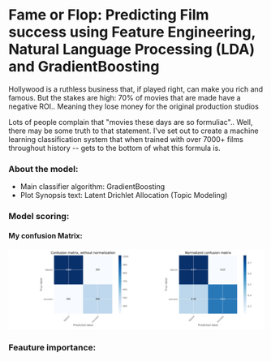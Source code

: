 # Fame or Flop: Predicting Film success using Feature Engineering, Natural Language Processing (LDA) and GradientBoosting

Hollywood is a ruthless business that, if played right, can make you rich and famous. But the stakes are high: 
70% of movies that are made have a negative ROI.. Meaning they lose money for the original production studios

Lots of people complain that "movies these days are so formuliac".. Well, there may be some truth to that statement. I've set out to create a machine learning classification system that when trained with over 7000+ films throughout history -- gets to the bottom of what this formula is.

### About the model:
 - Main classifier algorithm: GradientBoosting
 - Plot Synopsis text: Latent Drichlet Allocation (Topic Modeling)

### Model scoring:

#### My confusion Matrix:
![image](images/cm.png)

### Feauture importance:


